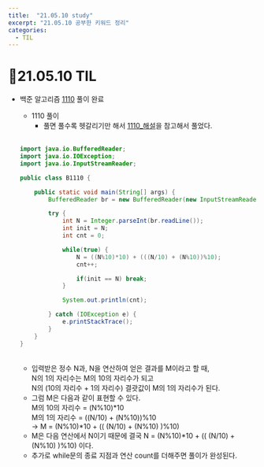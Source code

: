 ```yaml
---
title:  "21.05.10 study"
excerpt: "21.05.10 공부한 키워드 정리"
categories:
  - TIL
---
```


# 📝21.05.10 TIL


+ 백준 알고리즘 [1110](https://www.acmicpc.net/problem/1110) 풀이 완료

  + 1110 풀이
    + 풀면 풀수록 헷갈리기만 해서 [1110_해설](https://st-lab.tistory.com/42)을 참고해서 풀었다.
    <br/>

  ```java
  import java.io.BufferedReader;
  import java.io.IOException;
  import java.io.InputStreamReader;

  public class B1110 {

      public static void main(String[] args) {
          BufferedReader br = new BufferedReader(new InputStreamReader(System.in));

          try {
              int N = Integer.parseInt(br.readLine());
              int init = N;
              int cnt = 0;

              while(true) {
                  N = ((N%10)*10) + (((N/10) + (N%10))%10);
                  cnt++;

                  if(init == N) break;
              }

              System.out.println(cnt);

          } catch (IOException e) {
              e.printStackTrace();
          }
      }
  }
  ```
  <br />

    + 입력받은 정수 N과, N을 연산하여 얻은 결과를 M이라고 할 때, <br/>
      N의 1의 자리수는 M의 10의 자리수가 되고<br/>
      N의 (10의 자리수 + 1의 자리수) 결괏값이 M의 1의 자리수가 된다.
    + 그럼 M은 다음과 같이 표현할 수 있다.<br />
      M의 10의 자리수 = (N%10)*10 <br />
      M의 1의 자리수 = ((N/10) + (N%10))%10 <br />
      → M = (N%10)*10 + (( (N/10) + (N%10) )%10)
    + M은 다음 연산에서 N이기 때문에 결국  N = (N%10)*10 + (( (N/10) + (N%10) )%10) 이다.
    + 추가로 while문의 종료 지점과 연산 count를 더해주면 풀이가 완성된다.
